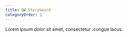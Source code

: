 ```yaml
---
title: 🖼 Storyboard
categoryOrder: 1
---
```


Lorem ipsum dolor sit amet, consectetur .congue lacus.